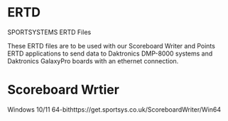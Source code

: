 # ERTD
SPORTSYSTEMS ERTD Files

These ERTD files are to be used with our Scoreboard Writer and Points ERTD applications to send data to Daktronics DMP-8000 systems and Daktronics GalaxyPro boards with an ethernet connection.

# Scoreboard Wrtier
Windows 10/11 64-bithttps://get.sportsys.co.uk/ScoreboardWriter/Win64
